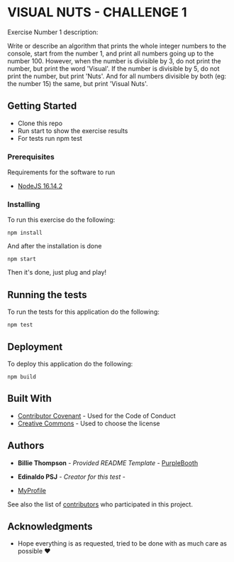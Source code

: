 # VISUAL NUTS - CHALLENGE 1
Exercise Number 1 description:

Write or describe an algorithm that prints the whole integer numbers to the console, start
from the number 1, and print all numbers going up to the number 100.
However, when the number is divisible by 3, do not print the number, but print the word
'Visual'. If the number is divisible by 5, do not print the number, but print 'Nuts'. And for all
numbers divisible by both (eg: the number 15) the same, but print 'Visual Nuts'.

## Getting Started

- Clone this repo
- Run start to show the exercise results
- For tests run npm test

### Prerequisites

Requirements for the software to run 
- [NodeJS 16.14.2](https://nodejs.org/en/)

### Installing

To run this exercise do the following:

    npm install

And after the installation is done

    npm start

Then it's done, just plug and play!

## Running the tests

To run the tests for this application do the following:

    npm test

## Deployment

To deploy this application do the following:

    npm build

## Built With

  - [Contributor Covenant](https://www.contributor-covenant.org/) - Used
    for the Code of Conduct
  - [Creative Commons](https://creativecommons.org/) - Used to choose
    the license

## Authors

  - **Billie Thompson** - *Provided README Template* -
    [PurpleBooth](https://github.com/PurpleBooth)

  - **Edinaldo PSJ** - *Creator for this test* -
  - [MyProfile](https://github.com/edinaldopsj)

See also the list of
[contributors](https://github.com/PurpleBooth/a-good-readme-template/contributors)
who participated in this project.

## Acknowledgments

  - Hope everything is as requested, tried to be done with as much care as possible :heart:
